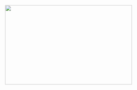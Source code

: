<p align="center">
  <img src="https://user-images.githubusercontent.com/13470524/115069669-e99a1c80-9ec1-11eb-9aea-82067c252af8.png" width="400" height="250">
</p>

